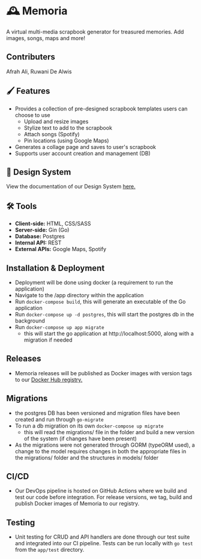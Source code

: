 # 🕰️ Memoria

A virtual multi-media scrapbook generator for treasured memories. Add images, songs, maps and more!

## Contributers
Afrah Ali, Ruwani De Alwis

## 🖌️ Features
- Provides a collection of pre-designed scrapbook templates users can choose to use
  - Upload and resize images
  - Stylize text to add to the scrapbook
  - Attach songs (Spotify)
  - Pin locations (using Google Maps)
- Generates a collage page and saves to user's scrapbook
- Supports user account creation and management (DB)

## 🎨 Design System
View the documentation of our Design System [here.](https://github.com/professor-forward/memoria/blob/f/deliverable-2/designSystem/README.md) 

## 🛠 Tools
- **Client-side:** HTML, CSS/SASS
- **Server-side:** Gin (Go)
- **Database:** Postgres
- **Internal API:** REST
- **External APIs:** Google Maps, Spotify


## Installation & Deployment

- Deployment will be done using docker (a requirement to run the application)
- Navigate to the /app directory within the application
- Run `docker-compose build`, this will generate an executable of the Go application
- Run  `docker-compose up -d postgres`, this will start the postgres db in the background
- Run `docker-compose up app migrate`
   - this will start the go application at http://localhost:5000, along with a migration if needed

## Releases
- Memoria releases will be published as Docker images with version tags to our [Docker Hub registry.](https://hub.docker.com/layers/195686374/afrah412000/memoria/1.0/images/sha256-1fcf6955651cecf79e0d7a32fb34344d5f61e9a368f41183af4b8a81afe1c92e?context=repo&tab=layers)

## Migrations

- the postgres DB has been versioned and migration files have been created and run through `go-migrate`
- To run a db migration on its own `docker-compose up migrate`
   - this will read the migrations/ file in the folder and build a new version of the system (if changes have been present)
- As the migrations were not generated through GORM (typeORM used), a change to the model requires changes in both the appropriate files in the migrations/ folder and the structures in models/ folder

## CI/CD
- Our DevOps pipeline is hosted on GitHub Actions where we build and test our code before integration. For release versions, we tag, build and publish Docker images of Memoria to our registry.

## Testing
- Unit testing for CRUD and API handlers are done through our test suite and integrated into our CI pipeline. Tests can be run locally with `go test` from the `app/test` directory.
